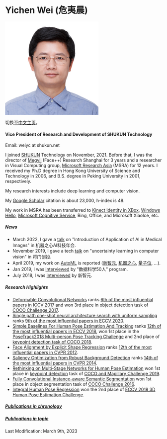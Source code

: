 **Yichen Wei (危夷晨)**
==========
<img src="./yichen_portrait.jpg" alt="drawing" width="300px" align="left"/> 

<br clear="all" />

<!--- do not know how to resize the image --->
<!--- ![](https://yichenwei.github.io/yichen_portrait.jpg) --->

<!--- comment ---> 

切换至[中文主页](index_cn.html)。

#### **Vice President of Research and Development of SHUKUN Technology**

Email: weiyc at shukun.net

I joined [SHUKUN](https://www.shukun.net/) Technology on November, 2021. Before that, I was the director of [Megvii](https://www.megvii.com/) (Face++) Research Shanghai for 3 years and a researcher in Visual Computing group, [Microsoft Research Asia](https://www.msra.cn/) (MSRA) for 12 years. I received my Ph.D degree in Hong Kong University of Science and Technology in 2006, and B.S. degree in Peking University in 2001, respectively.

My research interests include deep learning and computer vision.

My [Google Scholar](https://scholar.google.com/citations?hl=en&pli=1&user=O7A6nYMAAAAJ) citation is about 23,000, h-index is 48.

My work in MSRA has been transferred to [Kinect Identity in XBox](https://ieeexplore.ieee.org/document/5742015/), [Windows Hello](https://www.youtube.com/watch?v=1AsoSnOmhvU), [Microsoft Cognitive Service](https://azure.microsoft.com/en-us/services/cognitive-services/), Bing, Office, and Microsoft XiaoIce, etc.

##### News

- March 2022, I gave a [talk](https://www.bilibili.com/video/BV11u411v7CZ/?spm_id_from=333.999.0.0) on "Introduction of Application of AI in Medical Images" in 机器之心AI科技年会.
- November 2019, I gave a tech [talk](https://www.bilibili.com/video/av77388408) on "uncertainty learning in computer vision" in 将门创投.
- April 2019, my work on [AutoML](https://arxiv.org/abs/1904.00420) is reported ([新智元](https://mp.weixin.qq.com/s/Dmml7DrujXnOAEhU7vugmw), [机器之心](https://mp.weixin.qq.com/s/0_zFoMUh-4s8BKl2rSzmig), [量子位](https://mp.weixin.qq.com/s/pCsZi7INorI0HN7o5zf1Bw), ...).
- Jan 2019, I was [interviewed](https://new.qq.com/omn/20190110/20190110A0G9OG.html) by "数据科学50人" program.
- July 2018, I was [interviewed](https://baijiahao.baidu.com/s?id=1607139006385580393&wfr=spider&for=pc) by 新智元.

##### Research Highlights

- [Deformable Convolutional Networks](https://arxiv.org/abs/1703.06211) ranks [6th of the most influential papers in ICCV 2017](https://www.paperdigest.org/2023/01/most-influential-iccv-papers-2023-01/) and won 3rd place in object detection task of [COCO Challenge 2017](https://places-coco2017.github.io/#winners).
- [Single path one-shot neural architecture search with uniform sampling](https://arxiv.org/abs/1904.00420) ranks [9th of the most influential papers in ECCV 2020](https://www.paperdigest.org/2023/01/most-influential-eccv-papers-2023-01/).
- [Simple Baselines For Human Pose Estimation And Tracking](https://arxiv.org/abs/1804.06208) ranks [12th of the most influential papers in ECCV 2018](https://www.paperdigest.org/2023/01/most-influential-eccv-papers-2023-01/), won 1st place in the [PoseTrack2018 Multi-person Pose Tracking Challenge](https://posetrack.net/workshops/eccv2018/posetrack_eccv_2018_results.html) and 2nd place of  [keypoint detection task of COCO 2018](http://cocodataset.org/#keypoints-leaderboard).
- [Face Alignment by Explicit Shape Regression](https://yichenwei.github.io/publications/CVPR12_FaceAlignment.pdf) ranks [12th of the most influential papers in CVPR 2012](https://www.paperdigest.org/2023/01/most-influential-cvpr-papers-2023-01/).
- [Saliency Optimization from Robust Background Detection](https://yichenwei.github.io/publications/CVPR14_SaliencyOptimization.pdf) ranks [14th of the most influential papers in CVPR 2014](https://www.paperdigest.org/2023/01/most-influential-cvpr-papers-2023-01/).
- [Rethinking on Multi-Stage Networks for Human Pose Estimation](https://arxiv.org/abs/1901.00148)  won 1st place in [keypoint detection](http://cocodataset.org/index.htm#keypoints-2019) task of  [COCO and Mapillary Challenge 2019](http://cocodataset.org/workshop/coco-mapillary-iccv-2019.html).
- [Fully Convolutional Instance-aware Semantic Segmentation](https://arxiv.org/abs/1611.07709) won 1st place in object segmentation task of [COCO Challenge 2016](http://image-net.org/challenges/ilsvrc+coco2016).
- [Integral Human Pose Regression](http://openaccess.thecvf.com/content_ECCV_2018/papers/Xiao_Sun_Integral_Human_Pose_ECCV_2018_paper.pdf) won the 2nd place of  [ECCV 2018 3D Human Pose Estimation Challenge](http://vision.imar.ro/human3.6m/ranking.php).

##### [Publications in chronology](publications.html)
##### [Publications in topic](publications_in_topic.html)

Last Modification: March 9th, 2023

